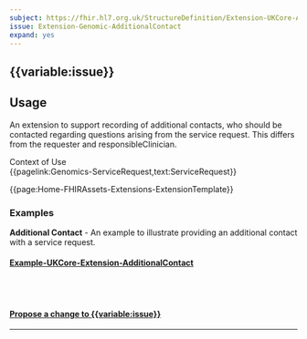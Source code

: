 ```yaml
---
subject: https://fhir.hl7.org.uk/StructureDefinition/Extension-UKCore-AdditionalContact
issue: Extension-Genomic-AdditionalContact
expand: yes
---
```


## {{variable:issue}}

<h2 id='non-fql-header'>Usage</h2>
<p>An extension to support recording of additional contacts, who should be contacted regarding questions arising from the service request. This differs from the requester and responsibleClinician.</p>

<div id='extensionContextofUse'>
<div id='extension-Context-Use-title'>
Context of Use
</div>
<div id='extension-Context-Use-Profiles'>
{{pagelink:Genomics-ServiceRequest,text:ServiceRequest}}
</div>
</div>


{{page:Home-FHIRAssets-Extensions-ExtensionTemplate}}

<div id="Examples" class="tabcontent">
  <h3>Examples</h3>
  <b>Additional Contact</b> - An example to illustrate providing an additional contact with a service request.<br>

<h4><a href='https://simplifier.net/guide/UK-Core-Implementation-Guide-STU3-Sequence/Home/Examples/Extension-Examples/Example-UKCore-Extension-AdditionalContact.page.md?version=current' target="_blank">Example-UKCore-Extension-AdditionalContact</a></h4>
<br><br>
</div>

<div id="Feedback" class="tabcontent">
<h4><a href='https://simplifier.net/guide/UK-Core-Implementation-Guide-STU3-Sequence/Home/ProfilesandExtensions/ExtensionLibrary/Extension-UKCore-AdditionalContact.page.md?version=current' target="_blank">Propose a change to {{variable:issue}} </a></h4>
</div>

---